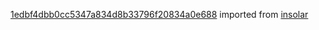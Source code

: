 [1edbf4dbb0cc5347a834d8b33796f20834a0e688](https://github.com/insolar/insolar/commit/1edbf4dbb0cc5347a834d8b33796f20834a0e688) imported from [insolar](https://github.com/insolar/insolar)
